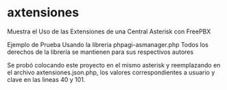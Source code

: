 # axtensiones
Muestra el Uso de las Extensiones de una Central Asterisk con FreePBX

Ejemplo de Prueba Usando la libreria phpagi-asmanager.php
Todos los derechos de la librería se mantienen para sus respectivos autores 

Se probó colocando este proyecto en el mismo asterisk y reemplazando en 
el archivo axtensiones.json.php, los valores correspondientes a 
usuario y clave en las lineas 40 y 101.
